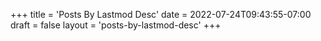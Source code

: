 +++
title = 'Posts By Lastmod Desc'
date = 2022-07-24T09:43:55-07:00
draft = false
layout = 'posts-by-lastmod-desc'
+++

